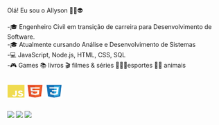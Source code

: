   
   Olá! Eu sou o Allyson 🖖🏻👽




-🎓 Engenheiro Civil em transição de carreira para Desenvolvimento de Software. </br>
-🎓 Atualmente cursando Análise e Desenvolvimento de Sistemas </br>
-💻 JavaScript, Node.js, HTML, CSS, SQL </br>
-🎮 Games 📚 livros 🎬 filmes & séries 🏋🏻‍♂️esportes 🐶🐺 animais 




  <div style="display: inline_block"><br>
  <img align="center" alt="Rafa-Js" height="30" width="40" src="https://raw.githubusercontent.com/devicons/devicon/master/icons/javascript/javascript-plain.svg">
  <img align="center" alt="Rafa-HTML" height="30" width="40" src="https://raw.githubusercontent.com/devicons/devicon/master/icons/html5/html5-original.svg">
  <img align="center" alt="Rafa-CSS" height="30" width="40" src="https://raw.githubusercontent.com/devicons/devicon/master/icons/css3/css3-original.svg">
  </div> </br>
  
<div>
  
  <a href="https://www.instagram.com/allysondeoliv/" target="_blank"><img src="https://img.shields.io/badge/-Instagram-%23E4405F?style=for-the-badge&logo=instagram&logoColor=white" target="_blank"></a>
  <a href="https://www.linkedin.com/in/allyson-oliveira-b2b390131/" target="_blank"><img src="https://img.shields.io/badge/-LinkedIn-%230077B5?style=for-the-badge&logo=linkedin&logoColor=white" target="_blank"></a> 
    <a href="https://id.sonyentertainmentnetwork.com/id/management_ca/?gated=true&pr_referer=cam&entry=psn_profile&cid=b6a1c169-7ef1-448e-85d2-3363ef59d229#/p/psn_profile/list?state=6cc708df67c9116d5acbb5c6bc91241&cid=b0585401-6083-42b1-b49d-d44f2eb8758d&entry=psn_profile" target="_blank"><img src="https://img.shields.io/badge/PlayStation-003791?style=for-the-badge&logo=playstation&logoColor=white" target="_blank"></a> 
     
</div>
